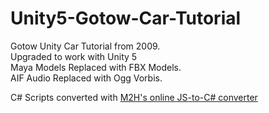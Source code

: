 Unity5-Gotow-Car-Tutorial
=========================

Gotow Unity Car Tutorial from 2009.  
Upgraded to work with Unity 5  
Maya Models Replaced with FBX Models.  
AIF Audio Replaced with Ogg Vorbis.  

C# Scripts converted with [M2H's online JS-to-C# converter](http://www.m2h.nl/files/js_to_c.php)
